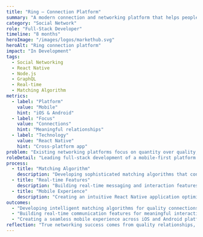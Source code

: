 ```yaml
---
title: "Ring — Connection Platform"
summary: "A modern connection and networking platform that helps people build meaningful professional and personal relationships through intelligent matching."
category: "Social Network"
role: "Full-Stack Developer"
timeline: "8 months"
heroImage: "/images/logos/markethub.svg"
heroAlt: "Ring connection platform"
impact: "In Development"
tags:
  - Social Networking
  - React Native
  - Node.js
  - GraphQL
  - Real-time
  - Matching Algorithm
metrics:
  - label: "Platform"
    value: "Mobile"
    hint: "iOS & Android"
  - label: "Focus"
    value: "Connections"
    hint: "Meaningful relationships"
  - label: "Technology"
    value: "React Native"
    hint: "Cross-platform app"
problem: "Existing networking platforms focus on quantity over quality, making it difficult to form genuine connections and maintain meaningful professional relationships."
roleDetail: "Leading full-stack development of a mobile-first platform that uses intelligent algorithms to suggest relevant connections and facilitate meaningful conversations."
process:
  - title: "Matching Algorithm"
    description: "Developing sophisticated matching algorithms that consider interests, professional goals, and compatibility factors for better connections."
  - title: "Real-time Features"
    description: "Building real-time messaging and interaction features that encourage genuine conversations and relationship building."
  - title: "Mobile Experience"
    description: "Creating an intuitive React Native application optimized for mobile interactions and cross-platform compatibility."
outcomes:
  - "Developing intelligent matching algorithms for quality connections."
  - "Building real-time communication features for meaningful interactions."
  - "Creating a seamless mobile experience across iOS and Android platforms."
reflection: "True networking success comes from quality relationships, not quantity of connections. Ring focuses on facilitating genuine interactions that lead to lasting professional and personal relationships."
---
```

